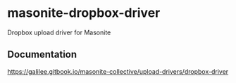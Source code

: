 # masonite-dropbox-driver
Dropbox upload driver for Masonite

## Documentation
https://galilee.gitbook.io/masonite-collective/upload-drivers/dropbox-driver
